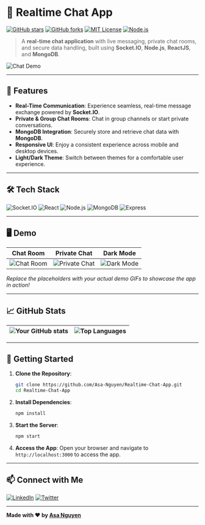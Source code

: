 # 💬 Realtime Chat App

[![GitHub stars](https://img.shields.io/github/stars/Asa-Nguyen/Realtime-Chat-App?style=social)](https://github.com/Asa-Nguyen/Realtime-Chat-App/stargazers)
[![GitHub forks](https://img.shields.io/github/forks/Asa-Nguyen/Realtime-Chat-App?style=social)](https://github.com/Asa-Nguyen/Realtime-Chat-App/network/members)
[![MIT License](https://img.shields.io/badge/License-MIT-blue.svg)](https://opensource.org/licenses/MIT)
[![Node.js](https://img.shields.io/badge/-Node.js-339933?style=flat-square&logo=node.js&logoColor=white)](https://nodejs.org/)

> A **real-time chat application** with live messaging, private chat rooms, and secure data handling, built using **Socket.IO**, **Node.js**, **ReactJS**, and **MongoDB**.

![Chat Demo](https://media.giphy.com/media/YOUR-DEMO-GIF/giphy.gif) <!-- Replace with a link to your demo GIF -->

---

## 🚀 Features

- **Real-Time Communication**: Experience seamless, real-time message exchange powered by **Socket.IO**.
- **Private & Group Chat Rooms**: Chat in group channels or start private conversations.
- **MongoDB Integration**: Securely store and retrieve chat data with **MongoDB**.
- **Responsive UI**: Enjoy a consistent experience across mobile and desktop devices.
- **Light/Dark Theme**: Switch between themes for a comfortable user experience.

---

## 🛠️ Tech Stack

![Socket.IO](https://img.shields.io/badge/-Socket.IO-010101?style=flat-square&logo=socket.io)
![React](https://img.shields.io/badge/-React-20232A?style=flat-square&logo=react&logoColor=61DAFB)
![Node.js](https://img.shields.io/badge/-Node.js-339933?style=flat-square&logo=node.js&logoColor=white)
![MongoDB](https://img.shields.io/badge/-MongoDB-47A248?style=flat-square&logo=mongodb&logoColor=white)
![Express](https://img.shields.io/badge/-Express-000000?style=flat-square&logo=express&logoColor=white)

---

## 🖥️ Demo

| Chat Room            | Private Chat             | Dark Mode             |
| -------------------- | ------------------------ | --------------------- |
| ![Chat Room](https://your-link/chat-room.gif) | ![Private Chat](https://your-link/private-chat.gif) | ![Dark Mode](https://your-link/dark-mode.gif) |

*Replace the placeholders with your actual demo GIFs to showcase the app in action!*

---

## 📈 GitHub Stats

| ![Your GitHub stats](https://github-readme-stats.vercel.app/api?username=Asa-Nguyen&show_icons=true&theme=radical) | ![Top Languages](https://github-readme-stats.vercel.app/api/top-langs/?username=Asa-Nguyen&layout=compact&theme=radical) |
| --- | --- |

---

## 🚀 Getting Started

1. **Clone the Repository**:
    ```bash
    git clone https://github.com/Asa-Nguyen/Realtime-Chat-App.git
    cd Realtime-Chat-App
    ```

2. **Install Dependencies**:
    ```bash
    npm install
    ```

3. **Start the Server**:
    ```bash
    npm start
    ```

4. **Access the App**:
   Open your browser and navigate to `http://localhost:3000` to access the app.

---

## 📫 Connect with Me

[![LinkedIn](https://img.shields.io/badge/-LinkedIn-blue?style=flat&logo=Linkedin&logoColor=white&link=https://linkedin.com/in/your-profile)](https://linkedin.com/in/your-profile)
[![Twitter](https://img.shields.io/badge/-Twitter-1DA1F2?style=flat&logo=twitter&logoColor=white&link=https://twitter.com/your-handle)](https://twitter.com/your-handle)

---

**Made with ❤️ by [Asa Nguyen](https://github.com/Asa-Nguyen)**
